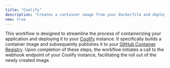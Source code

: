 ```yaml
---
title: "Coolify"
description: "Creates a container image from your Dockerfile and deploys your application to your Coolify instance."
new: true
---
```


This workflow is designed to streamline the process of containerizing your application and deploying it to your [Coolify](https://coolify.io/) instance. It specifically builds a container image and subsequently publishes it to your [GitHub Container Registry](https://docs.github.com/en/packages/working-with-a-github-packages-registry/working-with-the-container-registry). Upon completion of these steps, the workflow initiates a call to the webhook endpoint of your Coolify instance, facilitating the roll out of the newly created image.

